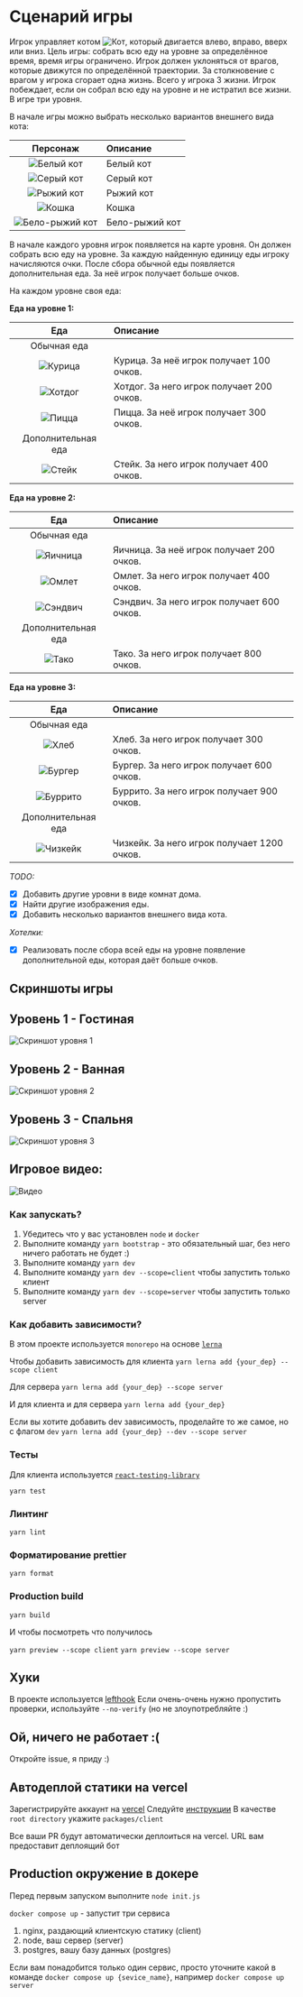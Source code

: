 # Сценарий игры <!-- omit in toc -->

Игрок управляет котом ![Кот](scenario/cat1.png), который двигается влево, вправо, вверх или вниз.
Цель игры: собрать всю еду на уровне за определённое время, время игры ограничено. Игрок должен уклоняться от врагов, которые движутся по определённой траектории. За столкновение с врагом у игрока сгорает одна жизнь. Всего у игрока 3 жизни. Игрок побеждает, если он собрал всю еду на уровне и не истратил все жизни.
В игре три уровня.

В начале игры можно выбрать несколько вариантов внешнего вида кота:

|           Персонаж           | Описание         |
|:----------------------------:|:-----------------|
| ![Белый кот](scenario/cat1.png) | Белый кот        |
| ![Серый кот](scenario/cat2.png) | Серый кот        |
| ![Рыжий кот](scenario/cat3.png)  | Рыжий кот        |
| ![Кошка](scenario/cat4.png)  | Кошка |
| ![Бело-рыжий кот](scenario/cat5.png)  | Бело-рыжий кот   |

В начале каждого уровня игрок появляется на карте уровня. Он должен собрать всю еду на уровне. За каждую найденную единицу еды игроку начисляются очки. После сбора обычной еды появляется дополнительная еда. За неё игрок получает больше очков.

На каждом уровне своя еда:

**Еда на уровне 1:**

|                 Еда                 | Описание                                      |
|:-----------------------------------:|:----------------------------------------------|
|             Обычная еда             ||
|   ![Курица](scenario/chicken.png)   | Курица. За неё игрок получает 100 очков.      |
|   ![Хотдог](scenario/hotdog.png)    | Хотдог. За него игрок получает 200 очков.     |
|    ![Пицца](scenario/pizza.png)     | Пицца. За неё игрок получает 300 очков.       |
|         Дополнительная еда          ||
|    ![Стейк](scenario/steak.png)     | Стейк. За него игрок получает 400 очков.      |

**Еда на уровне 2:**

|                  Еда                  | Описание                                    |
|:-----------------------------------:|:----------------------------------------------|
|             Обычная еда             ||
|   ![Яичница](scenario/friedegg.png)   | Яичница. За неё игрок получает 200 очков.   |
|     ![Омлет](scenario/omlet.png)      | Омлет. За него игрок получает 400 очков.    |
|   ![Сэндвич](scenario/sandwich.png)   | Сэндвич. За него игрок получает 600 очков.  |
|         Дополнительная еда          ||
|      ![Тако](scenario/taco.png)       | Тако. За него игрок получает 800 очков.     |


**Еда на уровне 3:**

|                  Еда                  | Описание                                    |
|:-----------------------------------:|:----------------------------------------------|
|             Обычная еда             ||
|      ![Хлеб](scenario/bread.png)      | Хлеб. За него игрок получает 300 очков.     |
|    ![Бургер](scenario/burger.png)     | Бургер. За него игрок получает 600 очков.   |
|   ![Буррито](scenario/burrito.png)    | Буррито. За него игрок получает 900 очков.  |
|         Дополнительная еда          ||
|  ![Чизкейк](scenario/cheesecake.png)  | Чизкейк. За него игрок получает 1200 очков. |

_TODO:_

- [x] Добавить другие уровни в виде комнат дома.
- [x] Найти другие изображения еды.
- [x] Добавить несколько вариантов внешнего вида кота.

_Хотелки:_

- [x] Реализовать после сбора всей еды на уровне появление дополнительной еды, которая даёт больше очков.

## Скриншоты игры

## Уровень 1 - Гостиная
![Скриншот уровня 1](docs/game_screenshot_level1.png)

## Уровень 2 - Ванная
![Скриншот уровня 2](docs/game_screenshot_level2.png)

## Уровень 3 - Спальня
![Скриншот уровня 3](docs/game_screenshot_level3.png)

## Игровое видео:
![Видео](docs/game_video.gif)

### Как запускать?

1. Убедитесь что у вас установлен `node` и `docker`
2. Выполните команду `yarn bootstrap` - это обязательный шаг, без него ничего работать не будет :)
3. Выполните команду `yarn dev`
3. Выполните команду `yarn dev --scope=client` чтобы запустить только клиент
4. Выполните команду `yarn dev --scope=server` чтобы запустить только server


### Как добавить зависимости?
В этом проекте используется `monorepo` на основе [`lerna`](https://github.com/lerna/lerna)

Чтобы добавить зависимость для клиента 
```yarn lerna add {your_dep} --scope client```

Для сервера
```yarn lerna add {your_dep} --scope server```

И для клиента и для сервера
```yarn lerna add {your_dep}```


Если вы хотите добавить dev зависимость, проделайте то же самое, но с флагом `dev`
```yarn lerna add {your_dep} --dev --scope server```


### Тесты

Для клиента используется [`react-testing-library`](https://testing-library.com/docs/react-testing-library/intro/)

```yarn test```

### Линтинг

```yarn lint```

### Форматирование prettier

```yarn format```

### Production build

```yarn build```

И чтобы посмотреть что получилось


`yarn preview --scope client`
`yarn preview --scope server`

## Хуки
В проекте используется [lefthook](https://github.com/evilmartians/lefthook)
Если очень-очень нужно пропустить проверки, используйте `--no-verify` (но не злоупотребляйте :)

## Ой, ничего не работает :(

Откройте issue, я приду :)

## Автодеплой статики на vercel
Зарегистрируйте аккаунт на [vercel](https://vercel.com/)
Следуйте [инструкции](https://vitejs.dev/guide/static-deploy.html#vercel-for-git)
В качестве `root directory` укажите `packages/client`

Все ваши PR будут автоматически деплоиться на vercel. URL вам предоставит деплоящий бот

## Production окружение в докере
Перед первым запуском выполните `node init.js`


`docker compose up` - запустит три сервиса
1. nginx, раздающий клиентскую статику (client)
2. node, ваш сервер (server)
3. postgres, вашу базу данных (postgres)

Если вам понадобится только один сервис, просто уточните какой в команде
`docker compose up {sevice_name}`, например `docker compose up server`

